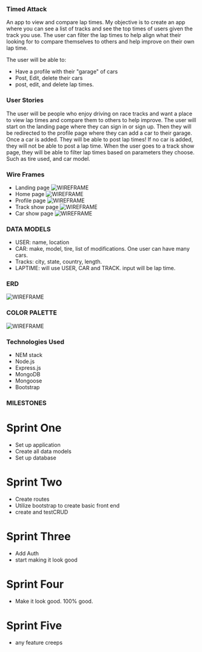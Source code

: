 ### Timed Attack
An app to view and compare lap times.
My objective is to create an app where you can see a list of tracks and see the top times of users given the track you use. The user can filter the lap times to help align what their looking for to compare themselves to others and help improve on their own lap time.

The user will be able to:
- Have a profile with their "garage" of cars
- Post, Edit, delete their cars
- post, edit, and delete lap times.

### User Stories
The user will be people who enjoy driving on race tracks and want a place to view lap times and compare them to others to help improve. The user will start on the landing page where they can sign in or sign up. Then they will be redirected to the profile page where they can add a car to their garage. Once a car is added. They will be able to post lap times! If no car is added, they will not be able to post a lap time. When the user goes to a track show page, they will be able to filter lap times based on parameters they choose. Such as tire used, and car model. 

### Wire Frames
- Landing page
![WIREFRAME](https://i.imgur.com/oOJprtJ.png)
- Home page
![WIREFRAME](https://i.imgur.com/epzXNmh.png)
- Profile page
![WIREFRAME](https://i.imgur.com/zoObo2t.png)
- Track show page
![WIREFRAME](https://i.imgur.com/NLzKCNi.png)
- Car show page
![WIREFRAME](https://i.imgur.com/Y2kABeC.png)

### DATA MODELS
- USER: name, location
- CAR: make, model, tire, list of modifications. One user can have many cars.
- Tracks: city, state, country, length. 
- LAPTIME: will use USER, CAR and TRACK. input will be lap time.

### ERD
![WIREFRAME](https://i.imgur.com/eJgHWxd.png)

### COLOR PALETTE
![WIREFRAME](https://imgur.com/a/IIQJVPN)

### Technologies Used
- NEM stack
- Node.js
- Express.js
- MongoDB
- Mongoose
- Bootstrap

### MILESTONES
# Sprint One
- Set up application 
- Create all data models 
- Set up database
# Sprint Two
- Create routes
- Utilize bootstrap to create basic front end
- create and testCRUD
# Sprint Three
- Add Auth 
- start making it look good
# Sprint Four
- Make it look good. 100% good. 
# Sprint Five
- any feature creeps
